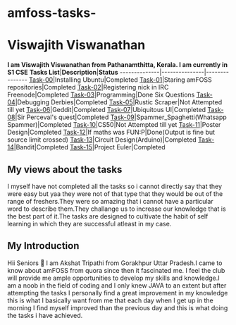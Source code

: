 # amfoss-tasks-
# Viswajith Viswanathan
**I am Viswajith Viswanathan from Pathanamthitta, Kerala. I am currently in S1 CSE**
**Tasks List**|**Description**|**Status**
--------------|---------------|---------------
[Task-00](https://github.com/Akshatji800/amfoss-tasks-demo/tree/master/task-00)|Installing Ubuntu|Completed
[Task-01](https://github.com/Akshatji800/amfoss-tasks-demo/tree/master/task-00)|Staring amFOSS repositories|Completed
[Task-02](https://github.com/Akshatji800/amfoss-tasks-demo/tree/master/task-02)|Registering nick in IRC Freenode|Completed
[Task-03](https://github.com/Akshatji800/amfoss-tasks-demo/tree/master/task-03)|Programming|Done Six Questions
[Task-04](https://github.com/Akshatji800/amfoss-tasks-demo/tree/master/task-04)|Debugging Derbies|Completed
[Task-05](https://github.com/Akshatji800/amfoss-tasks-demo/tree/master/task-05)|Rustic Scraper|Not Attempted till yet
[Task-06](https://github.com/Akshatji800/amfoss-tasks-demo/tree/master/task-06)|Geddit|Completed
[Task-07](https://github.com/Akshatji800/amfoss-tasks-demo/tree/master/task-07)|Ubiquitous UI|Completed
[Task-08](https://github.com/Akshatji800/amfoss-tasks-demo/tree/master/task-08)|Sir Perceval's quest|Completed
[Task-09](https://github.com/Akshatji800/amfoss-tasks-demo/tree/master/task-09)|Spammer_Spaghetti(Whatsapp Spammer)|Completed
[Task-10](https://github.com/Akshatji800/amfoss-tasks-demo/tree/master/task-10)|CS50|Not Attempted till yet
[Task-11](https://github.com/Akshatji800/amfoss-tasks-demo/tree/master/task-11)|Poster Design|Completed
[Task-12](https://github.com/Akshatji800/amfoss-tasks-demo/tree/master/task-12)|If maths was FUN:P|Done(Output is fine but source limit crossed) 
[Task-13](https://github.com/Akshatji800/amfoss-tasks-demo/tree/master/task-13)|Circuit Design(Arduino)|Completed
[Task-14](https://github.com/Akshatji800/amfoss-tasks-demo/tree/master/task-14)|Bandit|Completed
[Task-15](https://github.com/Akshatji800/amfoss-tasks-demo/tree/master/task-15)|Project Euler|Completed
## My views about the tasks
I myself have not completed all the tasks so i cannot directly say that they were easy but yaa they were not of that type that they 
would be out of the range of freshers.They were so amazing that i cannot have a particular word to describe them.They challange us to 
increase our knowledge that is the best part of it.The tasks are designed to cultivate the habit of self learning in which they are 
successful atleast in my case.
## My Introduction
Hii Seniors :pray: I am Akshat Tripathi from Gorakhpur Uttar Pradesh.I came to know about amFOSS from quora since then it fascinated me.
I feel the club will provide me ample opportunities to develop my skills and knowledge.I am a noob in the field of coding and I only knew 
JAVA to an extent but after attempting the tasks I personally find a great improvement in my knowledge this is what I basically want from 
me that each day when I get up in the morning I find myself improved than the previous day and this is what doing the tasks i have achieved.
